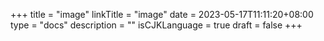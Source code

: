 +++
title = "image"
linkTitle = "image"
date = 2023-05-17T11:11:20+08:00
type = "docs"
description = ""
isCJKLanguage = true
draft = false
+++